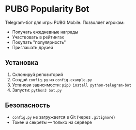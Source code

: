 # PUBG Popularity Bot

Telegram-бот для игры PUBG Mobile. Позволяет игрокам:
- Получать ежедневные награды
- Участвовать в рейтингах
- Покупать "популярность"
- Приглашать друзей

## Установка

1. Склонируй репозиторий
2. Создай `config.py` из `config.example.py`
3. Установи зависимости: `pip3 install python-telegram-bot`
4. Запусти: `python3 bot.py`

## Безопасность

- `config.py` не загружается в Git (через `.gitignore`)
- Токен и секреты — только на сервере
